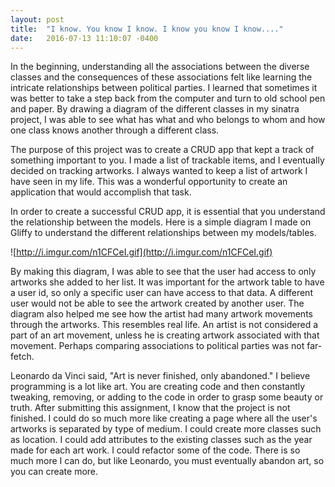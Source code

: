 ```yaml
---
layout: post
title:  "I know. You know I know. I know you know I know...."
date:   2016-07-13 11:10:07 -0400
---
```


In the beginning, understanding all the associations between the diverse classes and the consequences of these associations felt like learning the intricate relationships between political parties. I learned that sometimes it was better to take a step back from the computer and turn to old school pen and paper. By drawing a diagram of the different classes in my sinatra project, I was able to see what has what and who belongs to whom and how one class knows another through a different class. 

The purpose of this project was to create a CRUD app that kept a track of something important to you. I made a list of trackable items, and I eventually decided on tracking artworks. I always wanted to keep a list of artwork I have seen in my life. This was a wonderful opportunity to create an application that would accomplish that task.

In order to create a successful CRUD app, it is essential that you understand the relationship between the models. Here is a simple diagram I made on Gliffy to understand the different relationships between my models/tables.

![http://i.imgur.com/n1CFCeI.gif](http://i.imgur.com/n1CFCeI.gif)

By making this diagram, I was able to see that the user had access to only artworks she added to her list. It was important for the artwork table to have a user id, so only a specific user can have access to that data. A different user would not be able to see the artwork created by another user. The diagram also helped me see how the artist had many artwork movements through the artworks. This resembles real life. An artist is not considered a part of an art movement, unless he is creating artwork associated with that movement. Perhaps comparing associations to political parties was not far-fetch.

Leonardo da Vinci said, "Art is never finished, only abandoned." I believe programming is a lot like art. You are creating code and then constantly tweaking, removing, or adding to the code in order to grasp some beauty or truth. After submitting this assignment, I know that the project is not finished. I could do so much more like creating a page where all the user's artworks is separated by type of medium. I could create more classes such as location. I could add attributes to the existing classes such as the year made for each art work. I could refactor some of the code. There is so much more I can do, but like Leonardo, you must eventually abandon art, so you can create more.
